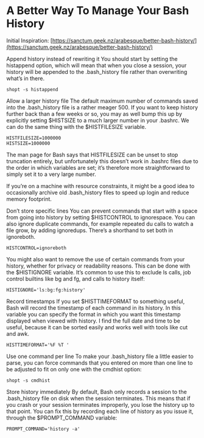 # A Better Way To Manage Your Bash History

Initial Inspiration: [https://sanctum.geek.nz/arabesque/better-bash-history/](https://sanctum.geek.nz/arabesque/better-bash-history/)

Append history instead of rewriting it
You should start by setting the histappend option, which will mean that when you close a session, your history will be appended to the .bash_history file rather than overwriting what’s in there.
```
shopt -s histappend
```
Allow a larger history file
The default maximum number of commands saved into the .bash_history file is a rather meager 500. If you want to keep history further back than a few weeks or so, you may as well bump this up by explicitly setting $HISTSIZE to a much larger number in your .bashrc. We can do the same thing with the $HISTFILESIZE variable.
```
HISTFILESIZE=1000000
HISTSIZE=1000000
```
The man page for Bash says that HISTFILESIZE can be unset to stop truncation entirely, but unfortunately this doesn’t work in .bashrc files due to the order in which variables are set; it’s therefore more straightforward to simply set it to a very large number.

If you’re on a machine with resource constraints, it might be a good idea to occasionally archive old .bash_history files to speed up login and reduce memory footprint.

Don’t store specific lines
You can prevent commands that start with a space from going into history by setting $HISTCONTROL to ignorespace. You can also ignore duplicate commands, for example repeated du calls to watch a file grow, by adding ignoredups. There’s a shorthand to set both in ignoreboth.
```
HISTCONTROL=ignoreboth
```
You might also want to remove the use of certain commands from your history, whether for privacy or readability reasons. This can be done with the $HISTIGNORE variable. It’s common to use this to exclude ls calls, job control builtins like bg and fg, and calls to history itself:
```
HISTIGNORE='ls:bg:fg:history'
```
Record timestamps
If you set $HISTTIMEFORMAT to something useful, Bash will record the timestamp of each command in its history. In this variable you can specify the format in which you want this timestamp displayed when viewed with history. I find the full date and time to be useful, because it can be sorted easily and works well with tools like cut and awk.
```
HISTTIMEFORMAT='%F %T '
```
Use one command per line
To make your .bash_history file a little easier to parse, you can force commands that you entered on more than one line to be adjusted to fit on only one with the cmdhist option:
```
shopt -s cmdhist
```
Store history immediately
By default, Bash only records a session to the .bash_history file on disk when the session terminates. This means that if you crash or your session terminates improperly, you lose the history up to that point. You can fix this by recording each line of history as you issue it, through the $PROMPT_COMMAND variable:
```
PROMPT_COMMAND='history -a'
```
